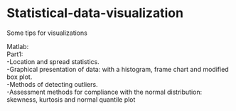 # Statistical-data-visualization
Some tips for visualizations

Matlab:   
Part1:  
-Location and spread statistics.  
-Graphical presentation of data: with a histogram, frame chart and modified box plot.  
-Methods of detecting outliers.  
-Assessment methods for compliance with the normal distribution: skewness, kurtosis and normal quantile plot  


